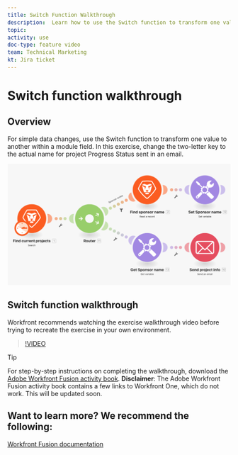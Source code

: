 ```yaml
---
title: Switch Function Walkthrough
description:  Learn how to use the Switch function to transform one value to another within a module field in [!DNL Adobe Workfront Fusion].
topic: 
activity: use
doc-type: feature video
team: Technical Marketing
kt: Jira ticket 
---
```

# Switch function walkthrough

## Overview

For simple data changes, use the Switch function to transform one value to another within a module field. In this exercise, change the two-letter key to the actual name for project Progress Status sent in an email.

![An image using the switch function](assets/beyond-basic-modules-3.png)

## Switch function walkthrough

Workfront recommends watching the exercise walkthrough video before trying to recreate the exercise in your own environment.

>[!VIDEO](https://video.tv.adobe.com/v/335289/?quality=12)

>[!TIP]
>
>For step-by-step instructions on completing the walkthrough, download the [Adobe Workfront Fusion activity book](/help/assets/adobe-workfront-fusion-activity-book.pdf). **Disclaimer**: The Adobe Workfront Fusion activity book contains a few links to Workfront One, which do not work. This will be updated soon.


## Want to learn more? We recommend the following:

[Workfront Fusion documentation](https://experienceleague.adobe.com/docs/workfront/using/adobe-workfront-fusion/workfront-fusion-2.html?lang=en)



